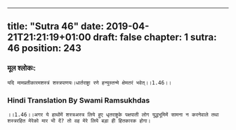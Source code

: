 
---
title: "Sutra 46"
date: 2019-04-21T21:21:19+01:00
draft: false
chapter: 1
sutra: 46
position: 243
---
### मूल श्लोकः:
```
यदि मामप्रतीकारमशस्त्रं शस्त्रपाणयः।धार्तराष्ट्रा रणे हन्युस्तन्मे क्षेमतरं भवेत्।।1.46।।

```

### Hindi Translation By Swami Ramsukhdas
```
।।1.46।।अगर ये हाथोंमें शस्त्रअस्त्र लिये हुए धृतराष्ट्रके पक्षपाती लोग युद्धभूमिमें सामना न करनेवाले तथा शस्त्ररहित मेरेको मार भी दें? तो वह मेरे लिये बड़ा ही हितकारक होगा।

```


